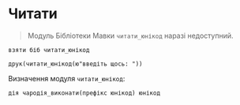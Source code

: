# Читати

> Модуль <subject>Бібліотеки Мавки</subject> `читати_юнікод` наразі недоступний.

```мавка
взяти біб читати_юнікод

друк(читати_юнікод(ю"введіть щось: "))
```

Визначення модуля `читати_юнікод`:

```мавка
дія чародія_виконати(префікс юнікод) юнікод
```